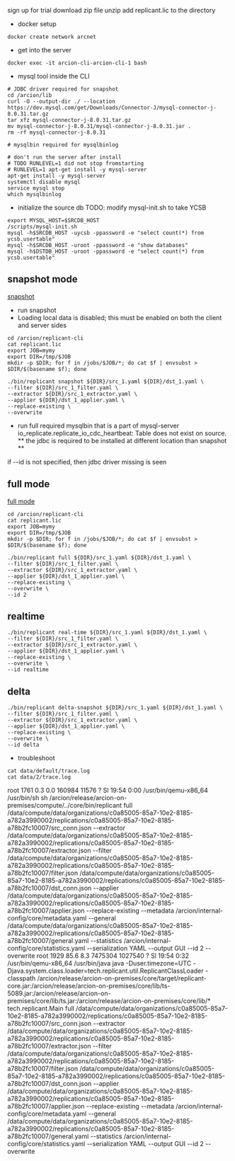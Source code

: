 
sign up for trial
download zip file
unzip
add replicant.lic to the directory

- docker setup

```
docker create network arcnet
```

- get into the server
```
docker exec -it arcion-cli-arcion-cli-1 bash
```

- mysql tool inside the CLI

```
# JDBC driver required for snapshot
cd /arcion/lib
curl -O --output-dir ./ --location https://dev.mysql.com/get/Downloads/Connector-J/mysql-connector-j-8.0.31.tar.gz
tar xfz mysql-connector-j-8.0.31.tar.gz
mv mysql-connector-j-8.0.31/mysql-connector-j-8.0.31.jar . 
rm -rf mysql-connector-j-8.0.31 

# mysqlbin required for mysqlbinlog

# don't run the server after install
# TODO RUNLEVEL=1 did not stop fromstarting
# RUNLEVEL=1 apt-get install -y mysql-server
apt-get install -y mysql-server
systemctl disable mysql
service mysql stop
which mysqlbinlog
```

- initialize the source db
TODO: modify mysql-init.sh to take YCSB
```
export MYSQL_HOST=$SRCDB_HOST
/scripts/mysql-init.sh
mysql -h$SRCDB_HOST -uycsb -ppassword -e "select count(*) from ycsb.usertable"
mysql -h$SRCDB_HOST -uroot -ppassword -e "show databases"
mysql -h$DSTDB_HOST -uroot -ppassword -e "select count(*) from ycsb.usertable"

```

## snapshot mode
[snapshot](https://docs.arcion.io/docs/running-replicant/#replicant-snapshot-mode)
- run snapshot
-  Loading local data is disabled; this must be enabled on both the client and server sides
```
cd /arcion/replicant-cli
cat replicant.lic
export JOB=mymy
export DIR=/tmp/$JOB
mkdir -p $DIR; for f in /jobs/$JOB/*; do cat $f | envsubst > $DIR/$(basename $f); done

./bin/replicant snapshot ${DIR}/src_1.yaml ${DIR}/dst_1.yaml \
--filter ${DIR}/src_1_filter.yaml \
--extractor ${DIR}/src_1_extractor.yaml \
--applier ${DIR}/dst_1_applier.yaml \
--replace-existing \
--overwrite
```

- run full
required mysqlbin that is a part of mysql-server
io_replicate.replicate_io_cdc_heartbeat: Table does not exist on source. 
** the jdbc is required to be installed at different location than snapshot **

if --id is not specified, then jdbc driver missing is seen

## full mode

[full mode](https://docs.arcion.io/docs/running-replicant/#replicant-full-mode)
```
cd /arcion/replicant-cli
cat replicant.lic
export JOB=mymy
export DIR=/tmp/$JOB
mkdir -p $DIR; for f in /jobs/$JOB/*; do cat $f | envsubst > $DIR/$(basename $f); done

./bin/replicant full ${DIR}/src_1.yaml ${DIR}/dst_1.yaml \
--filter ${DIR}/src_1_filter.yaml \
--extractor ${DIR}/src_1_extractor.yaml \
--applier ${DIR}/dst_1_applier.yaml \
--replace-existing \
--overwrite \
--id 2
```

## realtime

```
./bin/replicant real-time ${DIR}/src_1.yaml ${DIR}/dst_1.yaml \
--filter ${DIR}/src_1_filter.yaml \
--extractor ${DIR}/src_1_extractor.yaml \
--applier ${DIR}/dst_1_applier.yaml \
--replace-existing \
--overwrite \
--id realtime
```
## delta

```
./bin/replicant delta-snapshot ${DIR}/src_1.yaml ${DIR}/dst_1.yaml \
--filter ${DIR}/src_1_filter.yaml \
--extractor ${DIR}/src_1_extractor.yaml \
--applier ${DIR}/dst_1_applier.yaml \
--replace-existing \
--overwrite \
--id delta
```


- troubleshoot
```
cat data/default/trace.log
cat data/2/trace.log

```


root      1761  0.3  0.0 160984 11576 ?        Sl   19:54   0:00 /usr/bin/qemu-x86_64 /usr/bin/sh sh /arcion/release/arcion-on-premises/compute/../core/bin/replicant full /data/compute/data/organizations/c0a85005-85a7-10e2-8185-a782a3990002/replications/c0a85005-85a7-10e2-8185-a78b2fc10007/src_conn.json --extractor /data/compute/data/organizations/c0a85005-85a7-10e2-8185-a782a3990002/replications/c0a85005-85a7-10e2-8185-a78b2fc10007/extractor.json --filter /data/compute/data/organizations/c0a85005-85a7-10e2-8185-a782a3990002/replications/c0a85005-85a7-10e2-8185-a78b2fc10007/filter.json /data/compute/data/organizations/c0a85005-85a7-10e2-8185-a782a3990002/replications/c0a85005-85a7-10e2-8185-a78b2fc10007/dst_conn.json --applier /data/compute/data/organizations/c0a85005-85a7-10e2-8185-a782a3990002/replications/c0a85005-85a7-10e2-8185-a78b2fc10007/applier.json --replace-existing --metadata /arcion/internal-config/core/metadata.yaml --general /data/compute/data/organizations/c0a85005-85a7-10e2-8185-a782a3990002/replications/c0a85005-85a7-10e2-8185-a78b2fc10007/general.yaml --statistics /arcion/internal-config/core/statistics.yaml --serialization YAML --output GUI --id 2 --overwrite
root      1929 85.6  8.3 7475304 1027540 ?     Sl   19:54   0:32 /usr/bin/qemu-x86_64 /usr/bin/java java -Duser.timezone=UTC -Djava.system.class.loader=tech.replicant.util.ReplicantClassLoader -classpath /arcion/release/arcion-on-premises/core/target/replicant-core.jar:/arcion/release/arcion-on-premises/core/lib/ts-5089.jar:/arcion/release/arcion-on-premises/core/lib/ts.jar:/arcion/release/arcion-on-premises/core/lib/* tech.replicant.Main full /data/compute/data/organizations/c0a85005-85a7-10e2-8185-a782a3990002/replications/c0a85005-85a7-10e2-8185-a78b2fc10007/src_conn.json --extractor /data/compute/data/organizations/c0a85005-85a7-10e2-8185-a782a3990002/replications/c0a85005-85a7-10e2-8185-a78b2fc10007/extractor.json --filter /data/compute/data/organizations/c0a85005-85a7-10e2-8185-a782a3990002/replications/c0a85005-85a7-10e2-8185-a78b2fc10007/filter.json /data/compute/data/organizations/c0a85005-85a7-10e2-8185-a782a3990002/replications/c0a85005-85a7-10e2-8185-a78b2fc10007/dst_conn.json --applier /data/compute/data/organizations/c0a85005-85a7-10e2-8185-a782a3990002/replications/c0a85005-85a7-10e2-8185-a78b2fc10007/applier.json --replace-existing --metadata /arcion/internal-config/core/metadata.yaml --general /data/compute/data/organizations/c0a85005-85a7-10e2-8185-a782a3990002/replications/c0a85005-85a7-10e2-8185-a78b2fc10007/general.yaml --statistics /arcion/internal-config/core/statistics.yaml --serialization YAML --output GUI --id 2 --overwrite